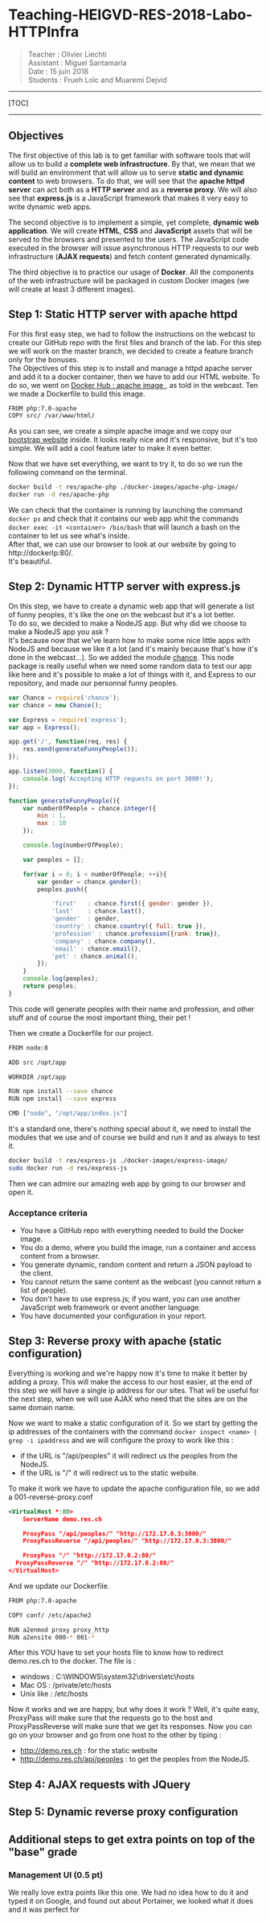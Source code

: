 # Teaching-HEIGVD-RES-2018-Labo-HTTPInfra

> Teacher   : Olivier Liechti  
> Assistant : Miguel Santamaria  
> Date      : 15 juin 2018  
> Students  : Frueh Loïc and Muaremi Dejvid  

____

[TOC]

____

## Objectives  

The first objective of this lab is to get familiar with software tools that will allow us to build a **complete web infrastructure**. By that, we mean that we will build an environment that will allow us to serve **static and dynamic content** to web browsers. To do that, we will see that the **apache httpd server** can act both as a **HTTP server** and as a **reverse proxy**. We will also see that **express.js** is a JavaScript framework that makes it very easy to write dynamic web apps.  

The second objective is to implement a simple, yet complete, **dynamic web application**. We will create **HTML**, **CSS** and **JavaScript** assets that will be served to the browsers and presented to the users. The JavaScript code executed in the browser will issue asynchronous HTTP requests to our web infrastructure (**AJAX requests**) and fetch content generated dynamically.  

The third objective is to practice our usage of **Docker**. All the components of the web infrastructure will be packaged in custom Docker images (we will create at least 3 different images).  

## Step 1: Static HTTP server with apache httpd

For this first easy step, we had to follow the instructions on the webcast to create our GitHub repo with the first files and branch of the lab.
For this step we will work on the master branch, we decided to create a feature branch only for the bonuses.  
The Objectives of this step is to install and manage a httpd apache server and add it to a docker container, then we have to add our HTML website.
To do so, we went on [Docker Hub : apache image ](https://hub.docker.com/_/php/), as told in the webcast. Ten we made a Dockerfile to build this image.

``` bash
FROM php:7.0-apache
COPY src/ /var/www/html/
```

As you can see, we create a simple apache image and we copy our [bootstrap website](https://startbootstrap.com/template-overviews/stylish-portfolio/) inside. It looks really nice and it's responsive, but it's too simple. We will add a cool feature later to make it even better.

Now that we have set everything, we want to try it, to do so we run the following command on the terminal.

```bash
docker build -t res/apache-php ./docker-images/apache-php-image/
docker run -d res/apache-php
```

We can check that the container is running by launching the command `docker ps` and check that it contains our web app whit the commands `docker exec -it <container> /bin/bash` that will launch a bash on the container to let us see what's inside.  
After that, we can use our browser to look at our website by going to http://dockerIp:80/.  
It's beautiful.


## Step 2: Dynamic HTTP server with express.js

On this step, we have to create a dynamic web app that will generate a list of funny peoples, it's like the one on the webcast but it's a lot better.  
To do so, we decided to make a NodeJS app. But why did we choose to make a NodeJS app you ask ?  
It's because now that we've learn how to make some nice little apps with NodeJS and because we like it a lot (and it's mainly because that's how it's done in the webcast...).
So we added the module [chance](https://chancejs.com/). This node package is really useful when we need some random data to test our app like here and it's possible to make a lot of things with it, and Express to our repository, and made our personnal funny peoples.  

```JavaScript
var Chance = require('chance');
var chance = new Chance();

var Express = require('express');
var app = Express();

app.get('/', function(req, res) {
    res.send(generateFunnyPeople());
});

app.listen(3000, function() {
    console.log('Accepting HTTP requests on port 3000!');
});

function generateFunnyPeople(){
	var numberOfPeople = chance.integer({
		min : 1,
		max : 10
	});

	console.log(numberOfPeople);

	var peoples = [];

	for(var i = 0; i < numberOfPeople; ++i){
        var gender = chance.gender();
		peoples.push({

            'first'   : chance.first({ gender: gender }),
            'last'    : chance.last(),
            'gender'  : gender,
            'country' : chance.country({ full: true }),
            'profession' : chance.profession({rank: true}),
            'company' : chance.company(),
            'email' : chance.email(),
            'pet' : chance.animal(),
		});
	}
	console.log(peoples);
	return peoples;
}
```

This code will generate peoples with their name and profession, and other stuff and of course the most important thing, their pet !

Then we create a Dockerfile for our project.  

```bash
FROM node:8

ADD src /opt/app

WORKDIR /opt/app

RUN npm install --save chance
RUN npm install --save express

CMD ["node", "/opt/app/index.js"]
```

It's a standard one, there's nothing special about it, we need to install the modules that we use and of course we build and run it and as always to test it.

```bash
docker build -t res/express-js ./docker-images/express-image/
sudo docker run -d res/express-js
```

Then we can admire our amazing web app by going to our browser and open it.

### Acceptance criteria

* You have a GitHub repo with everything needed to build the Docker image.
* You do a demo, where you build the image, run a container and access content from a browser.
* You generate dynamic, random content and return a JSON payload to the client.
* You cannot return the same content as the webcast (you cannot return a list of people).
* You don't have to use express.js; if you want, you can use another JavaScript web framework or event another language.
* You have documented your configuration in your report.


## Step 3: Reverse proxy with apache (static configuration)
Everything is working and we're happy now it's time to make it better by adding a proxy. This will make the access to our host easier, at the end of this step we will have a single ip address for our sites. That wil be useful for the next step, when we will use AJAX who need that the sites are on the same domain name.

Now we want to make a static configuration of it. So we start by getting the ip addresses of the containers with the command `docker inspect <name> | grep -i ipaddress` and we will configure the proxy to work like this :
- if the URL is "/api/peoples" it will redirect us the peoples from the NodeJS.
- if the URL is "/" it will redirect us to the static website.

To make it work we have to update the apache configuration file, so we add a 001-reverse-proxy.conf
```XML
<VirtualHost *:80>
	ServerName demo.res.ch

	ProxyPass "/api/peoples/" "http://172.17.0.3:3000/"
	ProxyPassReverse "/api/peoples/" "http://172.17.0.3:3000/"

	ProxyPass "/" "http://172.17.0.2:80/"
  ProxyPassReverse "/" "http://172.17.0.2:80/"
</VirtualHost>
```

And we update our Dockerfile.  

```bash
FROM php:7.0-apache

COPY conf/ /etc/apache2

RUN a2enmod proxy proxy_http
RUN a2ensite 000-* 001-*
```

After this YOU have to set your hosts file to know how to redirect demo.res.ch to the docker.
The file is :
- windows : C:\WINDOWS\system32\drivers\etc\hosts
- Mac OS : /private/etc/hosts
- Unix like : /etc/hosts

Now it works and we are happy, but why does it work ?
Well, it's quite easy, ProxyPass will make sure that the requests go to the host and ProxyPassReverse will make sure that we get its responses.
Now you can go on your browser and go from one host to the other by tiping :
- http://demo.res.ch : for the static website
- http://demo.res.ch/api/peoples : to get the peoples from the NodeJS.


## Step 4: AJAX requests with JQuery


## Step 5: Dynamic reverse proxy configuration


## Additional steps to get extra points on top of the "base" grade


### Management UI (0.5 pt)

We really love extra points like this one. We had no idea how to do it and typed it on Google, and found out about Portainer, we looked what it does and it was perfect for
